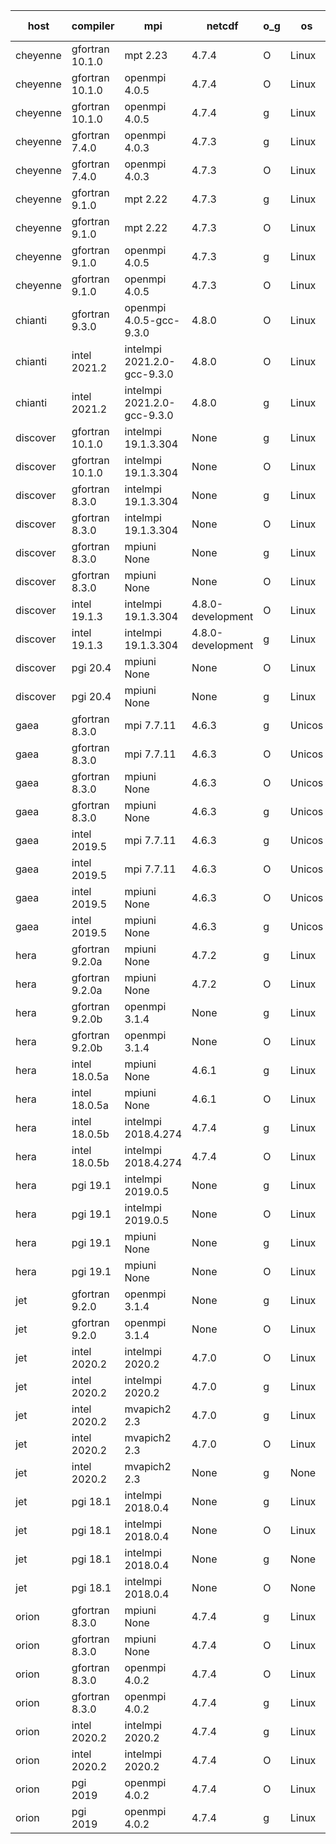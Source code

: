 

| host     | compiler                              | mpi                      | netcdf        | o_g        | os       | build       | u_pass          | u_fail          | s_pass            | s_fail            | e_pass             | e_fail             | nuopc_pass       | nuopc_fail       | artifacts link          |
|----------|---------------------------------------|--------------------------|---------------|------------|----------|-------------|-----------------|-----------------|-------------------|-------------------|--------------------|--------------------|------------------|------------------|-------------------------|
| cheyenne | gfortran 10.1.0 | mpt 2.23  | 4.7.4  | O | Linux | PASS | None | None | None | None | None | None | None | None | <a href="https://github.com/esmf-org/esmf-test-artifacts/tree/0565d05782d32411e4f3094d29e9f76b5ec48f3b/develop/gfortran/10.1.0/O/mpt/2.23" target="_blank">0565d05</a> | 
| cheyenne | gfortran 10.1.0 | openmpi 4.0.5  | 4.7.4  | O | Linux | PASS | 13872 | 0 | 49 | 0 | 80 | 0 | 52 | 0 | <a href="https://github.com/esmf-org/esmf-test-artifacts/tree/eea711d20c1d6c9bf346f3f078ff08285214f6df/develop/gfortran/10.1.0/O/openmpi/4.0.5" target="_blank">eea711d</a> | 
| cheyenne | gfortran 10.1.0 | openmpi 4.0.5  | 4.7.4  | g | Linux | PASS | None | None | None | None | None | None | None | None | <a href="https://github.com/esmf-org/esmf-test-artifacts/tree/a6bd59e8f3adae51701e915072b00c57ea93f259/develop/gfortran/10.1.0/g/openmpi/4.0.5" target="_blank">a6bd59e</a> | 
| cheyenne | gfortran 7.4.0 | openmpi 4.0.3  | 4.7.3  | g | Linux | PASS | 13872 | 0 | 49 | 0 | 80 | 0 | 50 | 2 | <a href="https://github.com/esmf-org/esmf-test-artifacts/tree/9c01f8e18b3c536c6ffd730d2c42a496cf303bb7/develop/gfortran/7.4.0/g/openmpi/4.0.3" target="_blank">9c01f8e</a> | 
| cheyenne | gfortran 7.4.0 | openmpi 4.0.3  | 4.7.3  | O | Linux | PASS | None | None | None | None | None | None | None | None | <a href="https://github.com/esmf-org/esmf-test-artifacts/tree/f099ffa0245af03af45f1e8e4e94f38d4efd5e93/develop/gfortran/7.4.0/O/openmpi/4.0.3" target="_blank">f099ffa</a> | 
| cheyenne | gfortran 9.1.0 | mpt 2.22  | 4.7.3  | g | Linux | PASS | 13872 | 0 | 49 | 0 | 80 | 0 | 50 | 2 | <a href="https://github.com/esmf-org/esmf-test-artifacts/tree/2e264026f776063e5e32a6477fabaa820b1ae277/develop/gfortran/9.1.0/g/mpt/2.22" target="_blank">2e26402</a> | 
| cheyenne | gfortran 9.1.0 | mpt 2.22  | 4.7.3  | O | Linux | PASS | 13872 | 0 | 49 | 0 | 80 | 0 | 50 | 2 | <a href="https://github.com/esmf-org/esmf-test-artifacts/tree/9b03791c8c7ff3e3b906832da5a1e1b630a7875c/develop/gfortran/9.1.0/O/mpt/2.22" target="_blank">9b03791</a> | 
| cheyenne | gfortran 9.1.0 | openmpi 4.0.5  | 4.7.3  | g | Linux | PASS | 13872 | 0 | 49 | 0 | 80 | 0 | 50 | 2 | <a href="https://github.com/esmf-org/esmf-test-artifacts/tree/2728e8a7bb706192613c84b611d09712b09faa2d/develop/gfortran/9.1.0/g/openmpi/4.0.5" target="_blank">2728e8a</a> | 
| cheyenne | gfortran 9.1.0 | openmpi 4.0.5  | 4.7.3  | O | Linux | PASS | 13872 | 0 | 49 | 0 | 80 | 0 | 50 | 2 | <a href="https://github.com/esmf-org/esmf-test-artifacts/tree/a9cc1ca765239d099876492a8416572986fb5f42/develop/gfortran/9.1.0/O/openmpi/4.0.5" target="_blank">a9cc1ca</a> | 
| chianti | gfortran 9.3.0 | openmpi 4.0.5-gcc-9.3.0  | 4.8.0  | O | Linux | PASS | None | None | None | None | None | None | None | None | <a href="https://github.com/esmf-org/esmf-test-artifacts/tree/47096cd0a99a35480428c61155938d5155131bba/develop/gfortran/9.3.0/O/openmpi/4.0.5-gcc-9.3.0" target="_blank">47096cd</a> | 
| chianti | intel 2021.2 | intelmpi 2021.2.0-gcc-9.3.0  | 4.8.0  | O | Linux | PASS | 13872 | 0 | 49 | 0 | 80 | 0 | 52 | 0 | <a href="https://github.com/esmf-org/esmf-test-artifacts/tree/dee23e99b641cb3d622f6483eba9c687beddaa41/develop/intel/2021.2/O/intelmpi/2021.2.0-gcc-9.3.0" target="_blank">dee23e9</a> | 
| chianti | intel 2021.2 | intelmpi 2021.2.0-gcc-9.3.0  | 4.8.0  | g | Linux | PASS | 13872 | 0 | 49 | 0 | 80 | 0 | 52 | 0 | <a href="https://github.com/esmf-org/esmf-test-artifacts/tree/b253c120bbe0ebc255440f2796900e109667c666/develop/intel/2021.2/g/intelmpi/2021.2.0-gcc-9.3.0" target="_blank">b253c12</a> | 
| discover | gfortran 10.1.0 | intelmpi 19.1.3.304  | None  | g | Linux | PASS | 13855 | 17 | 49 | 0 | 80 | 0 | 52 | 0 | <a href="https://github.com/esmf-org/esmf-test-artifacts/tree/3da13bb9cf6c962e25f289181ba38817700f21b8/develop/gfortran/10.1.0/g/intelmpi/19.1.3.304" target="_blank">3da13bb</a> | 
| discover | gfortran 10.1.0 | intelmpi 19.1.3.304  | None  | O | Linux | PASS | 13855 | 17 | 49 | 0 | 80 | 0 | 52 | 0 | <a href="https://github.com/esmf-org/esmf-test-artifacts/tree/29ba0eac857638374130f38124f8c92738f61fab/develop/gfortran/10.1.0/O/intelmpi/19.1.3.304" target="_blank">29ba0ea</a> | 
| discover | gfortran 8.3.0 | intelmpi 19.1.3.304  | None  | g | Linux | PASS | 13855 | 17 | 49 | 0 | 80 | 0 | 52 | 0 | <a href="https://github.com/esmf-org/esmf-test-artifacts/tree/a208b9fd070149d35caff497dde3fc20ed815074/develop/gfortran/8.3.0/g/intelmpi/19.1.3.304" target="_blank">a208b9f</a> | 
| discover | gfortran 8.3.0 | intelmpi 19.1.3.304  | None  | O | Linux | PASS | 13855 | 17 | 49 | 0 | 80 | 0 | 52 | 0 | <a href="https://github.com/esmf-org/esmf-test-artifacts/tree/58ec90bdf24e07325a3cd9b04c2cdfe269cb54f6/develop/gfortran/8.3.0/O/intelmpi/19.1.3.304" target="_blank">58ec90b</a> | 
| discover | gfortran 8.3.0 | mpiuni None  | None  | g | Linux | PASS | 12314 | 2 | 8 | 0 | 43 | 0 | None | None | <a href="https://github.com/esmf-org/esmf-test-artifacts/tree/2b790d14f2222f947e424055876b86e2be9468f0/develop/gfortran/8.3.0/g/mpiuni/None" target="_blank">2b790d1</a> | 
| discover | gfortran 8.3.0 | mpiuni None  | None  | O | Linux | PASS | 12314 | 2 | 8 | 0 | 43 | 0 | None | None | <a href="https://github.com/esmf-org/esmf-test-artifacts/tree/8707b45b967aaf41f386ec0fa126776433d7cf59/develop/gfortran/8.3.0/O/mpiuni/None" target="_blank">8707b45</a> | 
| discover | intel 19.1.3 | intelmpi 19.1.3.304  | 4.8.0-development  | O | Linux | PASS | 13872 | 0 | 49 | 0 | 80 | 0 | 52 | 0 | <a href="https://github.com/esmf-org/esmf-test-artifacts/tree/9cd38d3672daf7f51e685342f988341e3b1ae043/develop/intel/19.1.3/O/intelmpi/19.1.3.304" target="_blank">9cd38d3</a> | 
| discover | intel 19.1.3 | intelmpi 19.1.3.304  | 4.8.0-development  | g | Linux | PASS | 13872 | 0 | 49 | 0 | 80 | 0 | 52 | 0 | <a href="https://github.com/esmf-org/esmf-test-artifacts/tree/6277449df06df2e789e267afc9081142094edcad/develop/intel/19.1.3/g/intelmpi/19.1.3.304" target="_blank">6277449</a> | 
| discover | pgi 20.4 | mpiuni None  | None  | O | Linux | PASS | 11683 | 633 | None | None | None | None | None | None | <a href="https://github.com/esmf-org/esmf-test-artifacts/tree/6e01156ddceb2a8de381a5672f5469845ab8b87e/develop/pgi/20.4/O/mpiuni/None" target="_blank">6e01156</a> | 
| discover | pgi 20.4 | mpiuni None  | None  | g | Linux | PASS | 11683 | 633 | None | None | None | None | None | None | <a href="https://github.com/esmf-org/esmf-test-artifacts/tree/159b77c3a341d52537208ef2654f3ec3d0827b01/develop/pgi/20.4/g/mpiuni/None" target="_blank">159b77c</a> | 
| gaea | gfortran 8.3.0 | mpi 7.7.11  | 4.6.3  | g | Unicos | PASS | 13871 | 1 | 49 | 0 | 80 | 0 | 47 | 5 | <a href="https://github.com/esmf-org/esmf-test-artifacts/tree/e02a14ba44eb81235a34f2ec49bd6639f36c2824/develop/gfortran/8.3.0/g/mpi/7.7.11" target="_blank">e02a14b</a> | 
| gaea | gfortran 8.3.0 | mpi 7.7.11  | 4.6.3  | O | Unicos | PASS | 13871 | 1 | 49 | 0 | 80 | 0 | 47 | 5 | <a href="https://github.com/esmf-org/esmf-test-artifacts/tree/3c9a7bd5362ac2e2ffe86ec565b891c6813f53e5/develop/gfortran/8.3.0/O/mpi/7.7.11" target="_blank">3c9a7bd</a> | 
| gaea | gfortran 8.3.0 | mpiuni None  | 4.6.3  | O | Unicos | PASS | 12316 | 0 | 8 | 0 | 43 | 0 | None | None | <a href="https://github.com/esmf-org/esmf-test-artifacts/tree/b9299b7e191945684037a51524a45c7a58893571/develop/gfortran/8.3.0/O/mpiuni/None" target="_blank">b9299b7</a> | 
| gaea | gfortran 8.3.0 | mpiuni None  | 4.6.3  | g | Unicos | PASS | 12316 | 0 | 8 | 0 | 43 | 0 | None | None | <a href="https://github.com/esmf-org/esmf-test-artifacts/tree/8eee26027cd5bc4ed45120a45637e1e35ed987eb/develop/gfortran/8.3.0/g/mpiuni/None" target="_blank">8eee260</a> | 
| gaea | intel 2019.5 | mpi 7.7.11  | 4.6.3  | g | Unicos | PASS | 13857 | 15 | 49 | 0 | 80 | 0 | 47 | 5 | <a href="https://github.com/esmf-org/esmf-test-artifacts/tree/a4377d86fba98979b3df409f96c622e79df4d72e/develop/intel/2019.5/g/mpi/7.7.11" target="_blank">a4377d8</a> | 
| gaea | intel 2019.5 | mpi 7.7.11  | 4.6.3  | O | Unicos | PASS | 13857 | 15 | 49 | 0 | 80 | 0 | 47 | 5 | <a href="https://github.com/esmf-org/esmf-test-artifacts/tree/bc93920b5856f3e4306b0cc4f3922647b3eb739f/develop/intel/2019.5/O/mpi/7.7.11" target="_blank">bc93920</a> | 
| gaea | intel 2019.5 | mpiuni None  | 4.6.3  | O | Unicos | PASS | 12301 | 15 | 8 | 0 | 43 | 0 | None | None | <a href="https://github.com/esmf-org/esmf-test-artifacts/tree/fbd8a10c32319e0d7151bd473fb959eb352453d6/develop/intel/2019.5/O/mpiuni/None" target="_blank">fbd8a10</a> | 
| gaea | intel 2019.5 | mpiuni None  | 4.6.3  | g | Unicos | PASS | 12301 | 15 | 8 | 0 | 43 | 0 | None | None | <a href="https://github.com/esmf-org/esmf-test-artifacts/tree/a8d1d12ad39c08c3303ed07098cc50a022579a31/develop/intel/2019.5/g/mpiuni/None" target="_blank">a8d1d12</a> | 
| hera | gfortran 9.2.0a | mpiuni None  | 4.7.2  | g | Linux | PASS | 12316 | 0 | 8 | 0 | 43 | 0 | None | None | <a href="https://github.com/esmf-org/esmf-test-artifacts/tree/59edc7822367caa70ff70942748c7d1fca3b3add/develop/gfortran/9.2.0a/g/mpiuni/None" target="_blank">59edc78</a> | 
| hera | gfortran 9.2.0a | mpiuni None  | 4.7.2  | O | Linux | PASS | 12316 | 0 | 8 | 0 | 43 | 0 | None | None | <a href="https://github.com/esmf-org/esmf-test-artifacts/tree/8e94e95687deae4064136b582e6e64b99bc84edc/develop/gfortran/9.2.0a/O/mpiuni/None" target="_blank">8e94e95</a> | 
| hera | gfortran 9.2.0b | openmpi 3.1.4  | None  | g | Linux | PASS | 13870 | 2 | 49 | 0 | 80 | 0 | 52 | 0 | <a href="https://github.com/esmf-org/esmf-test-artifacts/tree/1e13c45f59fd5463425cf52d7e625d306baa3b7b/develop/gfortran/9.2.0b/g/openmpi/3.1.4" target="_blank">1e13c45</a> | 
| hera | gfortran 9.2.0b | openmpi 3.1.4  | None  | O | Linux | PASS | 13870 | 2 | 49 | 0 | 80 | 0 | 52 | 0 | <a href="https://github.com/esmf-org/esmf-test-artifacts/tree/e476eaede19c8852660cbb09a7fe29ea707e6c92/develop/gfortran/9.2.0b/O/openmpi/3.1.4" target="_blank">e476eae</a> | 
| hera | intel 18.0.5a | mpiuni None  | 4.6.1  | g | Linux | PASS | 12316 | 0 | 8 | 0 | 43 | 0 | None | None | <a href="https://github.com/esmf-org/esmf-test-artifacts/tree/8f24bb57548fc3058b34bd557e4cd73603c621c7/develop/intel/18.0.5a/g/mpiuni/None" target="_blank">8f24bb5</a> | 
| hera | intel 18.0.5a | mpiuni None  | 4.6.1  | O | Linux | PASS | 12316 | 0 | 8 | 0 | 43 | 0 | None | None | <a href="https://github.com/esmf-org/esmf-test-artifacts/tree/430b5ff87578f3c3b1e37b7158584f88252354bd/develop/intel/18.0.5a/O/mpiuni/None" target="_blank">430b5ff</a> | 
| hera | intel 18.0.5b | intelmpi 2018.4.274  | 4.7.4  | g | Linux | PASS | 13872 | 0 | 49 | 0 | 80 | 0 | 52 | 0 | <a href="https://github.com/esmf-org/esmf-test-artifacts/tree/f5db03c49c3ba5a97171339ab0fdb3a0ac8454c1/develop/intel/18.0.5b/g/intelmpi/2018.4.274" target="_blank">f5db03c</a> | 
| hera | intel 18.0.5b | intelmpi 2018.4.274  | 4.7.4  | O | Linux | PASS | 13872 | 0 | 49 | 0 | 80 | 0 | 52 | 0 | <a href="https://github.com/esmf-org/esmf-test-artifacts/tree/439ed842bb8b99d9a9c4e97c415c9d2ff56b8e1f/develop/intel/18.0.5b/O/intelmpi/2018.4.274" target="_blank">439ed84</a> | 
| hera | pgi 19.1 | intelmpi 2019.0.5  | None  | g | Linux | PASS | None | None | None | None | None | None | None | None | <a href="https://github.com/esmf-org/esmf-test-artifacts/tree/55e478292b60b67f37fe228e7411bfed2f2da347/develop/pgi/19.1/g/intelmpi/2019.0.5" target="_blank">55e4782</a> | 
| hera | pgi 19.1 | intelmpi 2019.0.5  | None  | O | Linux | PASS | None | None | None | None | None | None | None | None | <a href="https://github.com/esmf-org/esmf-test-artifacts/tree/1a3ebe9e5b206b8a5087eef568d06571d157661c/develop/pgi/19.1/O/intelmpi/2019.0.5" target="_blank">1a3ebe9</a> | 
| hera | pgi 19.1 | mpiuni None  | None  | g | Linux | PASS | 11683 | 633 | 4 | 4 | 40 | 3 | None | None | <a href="https://github.com/esmf-org/esmf-test-artifacts/tree/313c02f10e581d29ed4d5d427fb14ba2f3b6f479/develop/pgi/19.1/g/mpiuni/None" target="_blank">313c02f</a> | 
| hera | pgi 19.1 | mpiuni None  | None  | O | Linux | PASS | 11683 | 633 | 6 | 2 | 40 | 3 | None | None | <a href="https://github.com/esmf-org/esmf-test-artifacts/tree/df36c1d013b6a7cf11b314afd83148e13e9c50ec/develop/pgi/19.1/O/mpiuni/None" target="_blank">df36c1d</a> | 
| jet | gfortran 9.2.0 | openmpi 3.1.4  | None  | g | Linux | PASS | 13870 | 2 | 49 | 0 | 80 | 0 | 52 | 0 | <a href="https://github.com/esmf-org/esmf-test-artifacts/tree/4ed7dda90da94e09acdacde4780b38c9d3a059b3/develop/gfortran/9.2.0/g/openmpi/3.1.4" target="_blank">4ed7dda</a> | 
| jet | gfortran 9.2.0 | openmpi 3.1.4  | None  | O | Linux | PASS | 13870 | 2 | 49 | 0 | 80 | 0 | 52 | 0 | <a href="https://github.com/esmf-org/esmf-test-artifacts/tree/458e59f80b23fab70ece53cccae3cb9b46616d58/develop/gfortran/9.2.0/O/openmpi/3.1.4" target="_blank">458e59f</a> | 
| jet | intel 2020.2 | intelmpi 2020.2  | 4.7.0  | O | Linux | PASS | 13872 | 0 | 49 | 0 | 80 | 0 | 52 | 0 | <a href="https://github.com/esmf-org/esmf-test-artifacts/tree/1d2e826a31468ffec19b8b01ffe0ef6fd85fc846/develop/intel/2020.2/O/intelmpi/2020.2" target="_blank">1d2e826</a> | 
| jet | intel 2020.2 | intelmpi 2020.2  | 4.7.0  | g | Linux | PASS | 13872 | 0 | 49 | 0 | 80 | 0 | 52 | 0 | <a href="https://github.com/esmf-org/esmf-test-artifacts/tree/0aaf5aaa6daa789643e774d18caa5bfa842b9801/develop/intel/2020.2/g/intelmpi/2020.2" target="_blank">0aaf5aa</a> | 
| jet | intel 2020.2 | mvapich2 2.3  | 4.7.0  | g | Linux | FAIL | None | None | None | None | None | None | None | None | <a href="https://github.com/esmf-org/esmf-test-artifacts/tree/a6bd93ba60b076aef1f29bb5a00b5a60b2fa65c4/develop/intel/2020.2/g/mvapich2/2.3" target="_blank">a6bd93b</a> | 
| jet | intel 2020.2 | mvapich2 2.3  | 4.7.0  | O | Linux | FAIL | None | None | None | None | None | None | None | None | <a href="https://github.com/esmf-org/esmf-test-artifacts/tree/5b26d93fc258b0e2a9a99fb855c84869525911d6/develop/intel/2020.2/O/mvapich2/2.3" target="_blank">5b26d93</a> | 
| jet | intel 2020.2 | mvapich2 2.3  | None  | g | None | FAIL | None | None | None | None | None | None | None | None | <a href="https://github.com/esmf-org/esmf-test-artifacts/tree/8c675f7f17445230e335c5d3bb035b9f43d5d7cc/develop/intel/2020.2/g/mvapich2/2.3" target="_blank">8c675f7</a> | 
| jet | pgi 18.1 | intelmpi 2018.0.4  | None  | g | Linux | FAIL | None | None | None | None | None | None | None | None | <a href="https://github.com/esmf-org/esmf-test-artifacts/tree/44eeecb61a2cfb05f6e28425fe7b61e295dca6d1/develop/pgi/18.1/g/intelmpi/2018.0.4" target="_blank">44eeecb</a> | 
| jet | pgi 18.1 | intelmpi 2018.0.4  | None  | O | Linux | FAIL | None | None | None | None | None | None | None | None | <a href="https://github.com/esmf-org/esmf-test-artifacts/tree/e5c265069782a212d1aedfe2ff14244e588334cd/develop/pgi/18.1/O/intelmpi/2018.0.4" target="_blank">e5c2650</a> | 
| jet | pgi 18.1 | intelmpi 2018.0.4  | None  | g | None | FAIL | None | None | None | None | None | None | None | None | <a href="https://github.com/esmf-org/esmf-test-artifacts/tree/8ff17d28ca7e283794f31a9589abad176b0533dc/develop/pgi/18.1/g/intelmpi/2018.0.4" target="_blank">8ff17d2</a> | 
| jet | pgi 18.1 | intelmpi 2018.0.4  | None  | O | None | FAIL | None | None | None | None | None | None | None | None | <a href="https://github.com/esmf-org/esmf-test-artifacts/tree/eeef79d850234425cd8d0450249afe96f4ab6a07/develop/pgi/18.1/O/intelmpi/2018.0.4" target="_blank">eeef79d</a> | 
| orion | gfortran 8.3.0 | mpiuni None  | 4.7.4  | g | Linux | PASS | 12316 | 0 | 8 | 0 | 43 | 0 | None | None | <a href="https://github.com/esmf-org/esmf-test-artifacts/tree/bdfa80fddae2174dcdacec4bb63a247402a80ed2/develop/gfortran/8.3.0/g/mpiuni/None" target="_blank">bdfa80f</a> | 
| orion | gfortran 8.3.0 | mpiuni None  | 4.7.4  | O | Linux | PASS | 12316 | 0 | 8 | 0 | 43 | 0 | None | None | <a href="https://github.com/esmf-org/esmf-test-artifacts/tree/a33b6cd8dc63449fb88cdfc18c63fdf73154cb23/develop/gfortran/8.3.0/O/mpiuni/None" target="_blank">a33b6cd</a> | 
| orion | gfortran 8.3.0 | openmpi 4.0.2  | 4.7.4  | O | Linux | PASS | 13872 | 0 | 49 | 0 | 80 | 0 | 50 | 2 | <a href="https://github.com/esmf-org/esmf-test-artifacts/tree/f198e497a902e9b64c67af6f12c51035aa2a9db8/develop/gfortran/8.3.0/O/openmpi/4.0.2" target="_blank">f198e49</a> | 
| orion | gfortran 8.3.0 | openmpi 4.0.2  | 4.7.4  | g | Linux | PASS | 13872 | 0 | 49 | 0 | 80 | 0 | 50 | 2 | <a href="https://github.com/esmf-org/esmf-test-artifacts/tree/0e56c775e174d5027e1a5108f44f2f6a5744a883/develop/gfortran/8.3.0/g/openmpi/4.0.2" target="_blank">0e56c77</a> | 
| orion | intel 2020.2 | intelmpi 2020.2  | 4.7.4  | g | Linux | PASS | 13872 | 0 | 49 | 0 | 80 | 0 | 50 | 2 | <a href="https://github.com/esmf-org/esmf-test-artifacts/tree/d3d762911a1e1675f0ba469b4e7790dfd9e22b21/develop/intel/2020.2/g/intelmpi/2020.2" target="_blank">d3d7629</a> | 
| orion | intel 2020.2 | intelmpi 2020.2  | 4.7.4  | O | Linux | PASS | 13872 | 0 | 49 | 0 | 80 | 0 | 50 | 2 | <a href="https://github.com/esmf-org/esmf-test-artifacts/tree/501023d7b77a7ed61f83a50207d6849b5a2d4c5c/develop/intel/2020.2/O/intelmpi/2020.2" target="_blank">501023d</a> | 
| orion | pgi 2019 | openmpi 4.0.2  | 4.7.4  | O | Linux | PASS | None | None | None | None | None | None | None | None | <a href="https://github.com/esmf-org/esmf-test-artifacts/tree/a00dd6df77d926fe77611efe6ffe5adc75719edd/develop/pgi/2019/O/openmpi/4.0.2" target="_blank">a00dd6d</a> | 
| orion | pgi 2019 | openmpi 4.0.2  | 4.7.4  | g | Linux | PASS | None | None | None | None | None | None | None | None | <a href="https://github.com/esmf-org/esmf-test-artifacts/tree/e6ea0398c383a9d419440b91d0e09c673613393b/develop/pgi/2019/g/openmpi/4.0.2" target="_blank">e6ea039</a> | 
